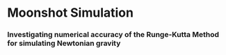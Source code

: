 
# Moonshot Simulation

### Investigating numerical accuracy of the Runge-Kutta Method for simulating Newtonian gravity
